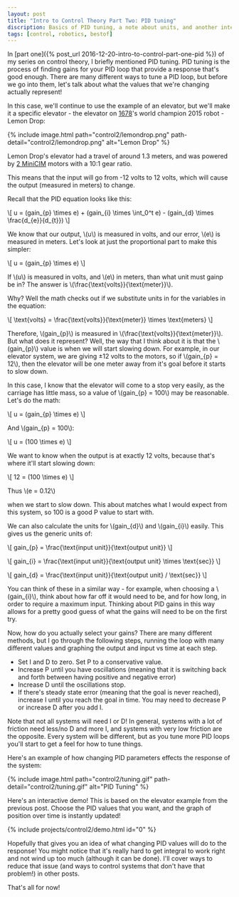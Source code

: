 ```yaml
---
layout: post
title: "Intro to Control Theory Part Two: PID tuning"
discription: Basics of PID tuning, a note about units, and another interactive demo
tags: [control, robotics, bestof]
---
```

In [part one]({% post_url 2016-12-20-intro-to-control-part-one-pid %}) of my series on control theory, I briefly mentioned PID tuning. PID tuning is the process of finding gains for your PID loop that provide a response that's good enough. There are many different ways to tune a PID loop, but before we go into them, let's talk about what the values that we're changing actually represent!

In this case, we'll continue to use the example of an elevator, but we'll make it a specific elevator - the elevator on [1678](http://www.citruscircuits.org/)'s world champion 2015 robot - Lemon Drop:

{% include image.html path="control2/lemondrop.png" path-detail="control2/lemondrop.png" alt="Lemon Drop" %}

Lemon Drop's elevator had a travel of around 1.3 meters, and was powered by [2 MiniCIM](http://motors.vex.com/mini-cim-motor) motors with a 10:1 gear ratio.

This means that the input will go from -12 volts to 12 volts, which will cause the output (measured in meters) to change.

Recall that the PID equation looks like this:

\\[ u = (gain\_{p} \times e) + (gain\_{i} \times \int\_0^t e)  - (gain\_{d} \times \frac{d\_{e}}{d\_{t}}) \\]

We know that our output, \\(u\\) is measured in volts, and our error, \\(e\\) is measured in meters. Let's look at just the proportional part to make this simpler:

\\[ u = (gain\_{p} \times e) \\]

If \\(u\\) is measured in volts, and \\(e\\) in meters, than what unit must gainp be in? The answer is \\(\frac{\text{volts}}{\text{meter}}\\).

Why? Well the math checks out if we substitute units in for the variables in the equation:

\\[ \text{volts} = \frac{\text{volts}}{\text{meter}} \times \text{meters} \\]

Therefore, \\(gain\_{p}\\) is measured in \\(\frac{\text{volts}}{\text{meter}}\\). But what does it represent? Well, the way that I think about it is that the \\(gain\_{p}\\) value is when we will start slowing down. For example, in our elevator system, we are giving ±12 volts to the motors, so if \\(gain\_{p} = 12\\), then the elevator will be one meter away from it's goal before it starts to slow down.

In this case, I know that the elevator will come to a stop very easily, as the carriage has little mass, so a value of \\(gain\_{p} = 100\\) may be reasonable. Let's do the math:

\\[ u = (gain\_{p} \times e) \\]

And \\(gain\_{p} = 100\\):

\\[ u = (100 \times e) \\]

We want to know when the output is at exactly 12 volts, because that's where it'll start slowing down:

\\[ 12 = (100 \times e) \\]

Thus \\(e = 0.12\\)

when we start to slow down. This about matches what I would expect from this system, so 100 is a good P value to start with.

We can also calculate the units for \\(gain\_{d}\\) and \\(gain\_{i}\\) easily. This gives us the generic units of:

\\[ gain\_{p} = \frac{\text{input unit}}{\text{output unit}} \\]

\\[ gain\_{i} = \frac{\text{input unit}}{\text{output unit} \times \text{sec}} \\]

\\[ gain\_{d} = \frac{\text{input unit}}{\text{output unit} / \text{sec}} \\]

You can think of these in a similar way - for example, when choosing a \\(gain\_{i}\\), think about how far off it would need to be, and for how long, in order to require a maximum input. Thinking about PID gains in this way allows for a pretty good guess of what the gains will need to be on the first try.

Now, how do you actually select your gains? There are many different methods, but I go through the following steps, running the loop with many different values and graphing the output and input vs time at each step.

* Set I and D to zero. Set P to a conservative value.
* Increase P until you have oscillations (meaning that it is switching back and forth between having positive and negative error)
* Increase D until the oscillations stop.
* If there's steady state error (meaning that the goal is never reached), increase I until you reach the goal in time. You may need to decrease P or increase D after you add I.

Note that not all systems will need I or D! In general, systems with a lot of friction need less/no D and more I, and systems with very low friction are the opposite. Every system will be different, but as you tune more PID loops you'll start to get a feel for how to tune things.

Here's an example of how changing PID parameters effects the response of the system:

{% include image.html path="control2/tuning.gif" path-detail="control2/tuning.gif" alt="PID Tuning" %}

Here's an interactive demo! This is based on the elevator example from the previous post. Choose the PID values that you want, and the graph of position over time is instantly updated!

{% include projects/control2/demo.html id="0" %}

Hopefully that gives you an idea of what changing PID values will do to the response! You might notice that it's really hard to get integral to work right and not wind up too much (although it can be done). I'll cover ways to reduce that issue (and ways to control systems that don't have that problem!) in other posts.

That's all for now!

